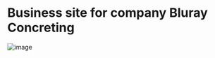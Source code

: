 # Business site for company Bluray Concreting


![image](https://github.com/user-attachments/assets/d2b10097-fb88-472f-8d2c-a3fdb4a814bb)
